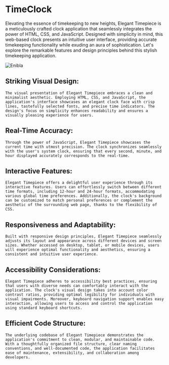 # TimeClock

Elevating the essence of timekeeping to new heights, Elegant Timepiece is a meticulously crafted clock application that seamlessly integrates the power of HTML, CSS, and JavaScript. Designed with simplicity in mind, this web-based clock presents an intuitive user interface, providing accurate timekeeping functionality while exuding an aura of sophistication. Let's explore the remarkable features and design principles behind this stylish timekeeping application.

![Enibla](https://github.com/anthony-ndegwa-dev/TimeClock/Screenshot(657).png)
## Striking Visual Design:
    The visual presentation of Elegant Timepiece embraces a clean and minimalist aesthetic. Employing HTML, CSS, and JavaScript, the application's interface showcases an elegant clock face with crisp lines, tastefully selected fonts, and precise time indicators. The design's focus on simplicity enhances readability and ensures a visually pleasing experience for users.

## Real-Time Accuracy:
    Through the power of JavaScript, Elegant Timepiece showcases the current time with utmost precision. The clock synchronizes seamlessly with the user's system clock, ensuring that every second, minute, and hour displayed accurately corresponds to the real-time.

## Interactive Features:
    Elegant Timepiece offers a delightful user experience through its interactive features. Users can effortlessly switch between different time formats, including 12-hour and 24-hour formats, accommodating various global time preferences. Additionally, the clock's background can be customized to match personal preferences or complement the aesthetic of the surrounding web page, thanks to the flexibility of CSS.

## Responsiveness and Adaptability:
    Built with responsive design principles, Elegant Timepiece seamlessly adjusts its layout and appearance across different devices and screen sizes. Whether accessed on desktop, tablet, or mobile devices, users will experience optimal functionality and aesthetics, ensuring a consistent and intuitive user experience.

## Accessibility Considerations:
    Elegant Timepiece adheres to accessibility best practices, ensuring that users with diverse needs can comfortably interact with the application. The clock's visual design takes into account color contrast ratios, providing optimal legibility for individuals with visual impairments. Moreover, keyboard navigation support enables easy interaction, allowing users to access and control the application using standard keyboard shortcuts.

## Efficient Code Structure:
    The underlying codebase of Elegant Timepiece demonstrates the application's commitment to clean, modular, and maintainable code. With a thoughtfully organized file structure, clear naming conventions, and well-documented code, the application facilitates ease of maintenance, extensibility, and collaboration among developers.
